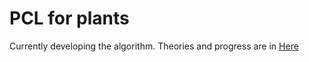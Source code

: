 # PCL for plants

Currently developing the algorithm.
Theories and progress are in [Here](https://zesty-diagnostic-d99.notion.site/Point-Cloud-Library-82907376be92423da826b1efb5fd979d)